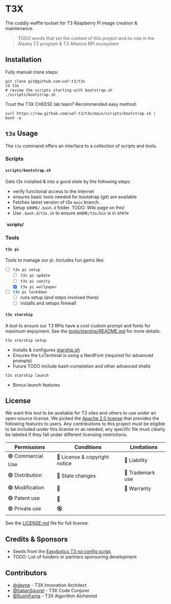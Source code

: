 # T3X
The cuddly waffle toolset for T3 Raspberry Pi image creation & maintenance.

> TODO words that set the context of this project and its role in the Alaska T3 program
> & T3 Alliance RPi ecosystem

## Installation

Fully manual clone steps:
```
git clone git@github.com:uaf-t3/t3x
cd t3x
# review the scripts starting with bootstrap.sh
./scripts/bootstrap.sh
```

Trust the T3X CHEESE lab team? Recommended easy method:
```
curl https://raw.github.com/uaf-t3/t3x/main/scripts/bootstrap.sh | bash -e
```

## `t3x` Usage

The `t3x` command offers an interface to a collection of scripts and tools.

### Scripts

#### `scripts/bootstrap.sh` 
Gets t3x installed & into a good state by the following steps:
- verify functional access to the Internet
- ensures basic tools needed for bootstrap (git) are available
- Fetches latest version of t3x `main` branch. 
- Setup `$HOME/.bash.d` folder. TODO: Wiki page on this!  
- Use `.bash.d/t3x.sh` to ensure `$HOME/t3x/bin` is in `$PATH`

#### `scripts/

### Tools

#### `t3x pi` 
Tools to manage our pi.  Includes fun gems like:
- [ ] `t3x pi setup`
  - [ ] `t3x pi update`
  - [ ] `t3x pi sanity`
  - [x] `t3x pi wallpaper`
- [ ] `t3x pi lockdown`
  - [ ] runs setup (and steps involved there)
  - [ ] installs and setups firewall

#### `t3x starship`

A tool to ensure our T3 RPis have a cool custom prompt and fonts for maximum enjoyment.  See the [tools/starship/README.md](./tools/starship/README.md) for more details.  

`t3x starship setup`
- Installs & configures [starship.sh](https://starship.sh)
- Ensures the LxTerminal is using a NerdFont (required for advanced prompts)
- Future TODO include bash-completion and other advanced shells

`t3x starship launch`
- Bonus launch features

## License

We want this tool to be available for T3 sites and others to use under an 
open-source license. We picked the [Apache 2.0 license](https://choosealicense.com/licenses/apache-2.0/) 
that provides the following features to users. Any contributions to this project
must be eligible to be included under this license or as needed; any specific file must clearly be labeled if they fall under different licensing restrictions. 

| Permissions | Conditions | Limitations |
| ----------- | ---------- | ----------- | 
| :green_circle: Commercial Use | :large_blue_circle: License & copyright notice | :red_circle: Liability |
| :green_circle: Distribution   | :large_blue_circle: State changes | :red_circle: Trademark use |
| :green_circle: Modification   | :memo:   | :red_circle: Warranty |
| :green_circle: Patent use     | :scroll: | |
| :green_circle: Private use    | :mute:   | |

See the [LICENSE.md](LICENSE.MD) file for full license. 

## Credits & Sponsors

- Seeds from the [Easybotics T3 rpi config script](https://github.com/easybotics/t3-rpi-config-script). 
- TODO: List of funders or partners sponsoring development

## Contributors

- [@dayne](https://github.com/dayne) - T3X Innovation  Architect
- [@ItalianSquirel](https://github.com/ItalianSquirel) - T3X Code Conjurer
- [@SushiFanta](https://github.com/SushiFanta) - T3X Algorithm Alchemist

